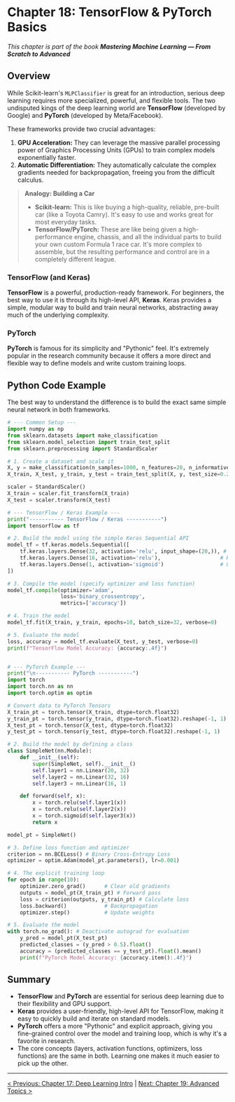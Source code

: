 # Chapter 18: TensorFlow & PyTorch Basics

_This chapter is part of the book **Mastering Machine Learning — From Scratch to Advanced**_

## Overview

While Scikit-learn's `MLPClassifier` is great for an introduction, serious deep learning requires more specialized, powerful, and flexible tools. The two undisputed kings of the deep learning world are **TensorFlow** (developed by Google) and **PyTorch** (developed by Meta/Facebook).

These frameworks provide two crucial advantages:
1.  **GPU Acceleration:** They can leverage the massive parallel processing power of Graphics Processing Units (GPUs) to train complex models exponentially faster.
2.  **Automatic Differentiation:** They automatically calculate the complex gradients needed for backpropagation, freeing you from the difficult calculus.

> **Analogy: Building a Car**
> - **Scikit-learn:** This is like buying a high-quality, reliable, pre-built car (like a Toyota Camry). It's easy to use and works great for most everyday tasks.
> - **TensorFlow/PyTorch:** These are like being given a high-performance engine, chassis, and all the individual parts to build your own custom Formula 1 race car. It's more complex to assemble, but the resulting performance and control are in a completely different league.

### TensorFlow (and Keras)

**TensorFlow** is a powerful, production-ready framework. For beginners, the best way to use it is through its high-level API, **Keras**. Keras provides a simple, modular way to build and train neural networks, abstracting away much of the underlying complexity.

### PyTorch

**PyTorch** is famous for its simplicity and "Pythonic" feel. It's extremely popular in the research community because it offers a more direct and flexible way to define models and write custom training loops.

## Python Code Example

The best way to understand the difference is to build the exact same simple neural network in both frameworks.

```python
# --- Common Setup ---
import numpy as np
from sklearn.datasets import make_classification
from sklearn.model_selection import train_test_split
from sklearn.preprocessing import StandardScaler

# 1. Create a dataset and scale it
X, y = make_classification(n_samples=1000, n_features=20, n_informative=15, random_state=42)
X_train, X_test, y_train, y_test = train_test_split(X, y, test_size=0.2, random_state=42)

scaler = StandardScaler()
X_train = scaler.fit_transform(X_train)
X_test = scaler.transform(X_test)

# --- TensorFlow / Keras Example ---
print("----------- TensorFlow / Keras -----------")
import tensorflow as tf

# 2. Build the model using the simple Keras Sequential API
model_tf = tf.keras.models.Sequential([
    tf.keras.layers.Dense(32, activation='relu', input_shape=(20,)), # Hidden layer 1
    tf.keras.layers.Dense(16, activation='relu'),                   # Hidden layer 2
    tf.keras.layers.Dense(1, activation='sigmoid')                  # Output layer
])

# 3. Compile the model (specify optimizer and loss function)
model_tf.compile(optimizer='adam',
                 loss='binary_crossentropy',
                 metrics=['accuracy'])

# 4. Train the model
model_tf.fit(X_train, y_train, epochs=10, batch_size=32, verbose=0)

# 5. Evaluate the model
loss, accuracy = model_tf.evaluate(X_test, y_test, verbose=0)
print(f"TensorFlow Model Accuracy: {accuracy:.4f}")


# --- PyTorch Example ---
print("\n----------- PyTorch -----------")
import torch
import torch.nn as nn
import torch.optim as optim

# Convert data to PyTorch Tensors
X_train_pt = torch.tensor(X_train, dtype=torch.float32)
y_train_pt = torch.tensor(y_train, dtype=torch.float32).reshape(-1, 1)
X_test_pt = torch.tensor(X_test, dtype=torch.float32)
y_test_pt = torch.tensor(y_test, dtype=torch.float32).reshape(-1, 1)

# 2. Build the model by defining a class
class SimpleNet(nn.Module):
    def __init__(self):
        super(SimpleNet, self).__init__()
        self.layer1 = nn.Linear(20, 32)
        self.layer2 = nn.Linear(32, 16)
        self.layer3 = nn.Linear(16, 1)

    def forward(self, x):
        x = torch.relu(self.layer1(x))
        x = torch.relu(self.layer2(x))
        x = torch.sigmoid(self.layer3(x))
        return x

model_pt = SimpleNet()

# 3. Define loss function and optimizer
criterion = nn.BCELoss() # Binary Cross-Entropy Loss
optimizer = optim.Adam(model_pt.parameters(), lr=0.001)

# 4. The explicit training loop
for epoch in range(10):
    optimizer.zero_grad()      # Clear old gradients
    outputs = model_pt(X_train_pt) # Forward pass
    loss = criterion(outputs, y_train_pt) # Calculate loss
    loss.backward()            # Backpropagation
    optimizer.step()           # Update weights

# 5. Evaluate the model
with torch.no_grad(): # Deactivate autograd for evaluation
    y_pred = model_pt(X_test_pt)
    predicted_classes = (y_pred > 0.5).float()
    accuracy = (predicted_classes == y_test_pt).float().mean()
    print(f"PyTorch Model Accuracy: {accuracy.item():.4f}")
```

## Summary

- **TensorFlow** and **PyTorch** are essential for serious deep learning due to their flexibility and GPU support.
- **Keras** provides a user-friendly, high-level API for TensorFlow, making it easy to quickly build and iterate on standard models.
- **PyTorch** offers a more "Pythonic" and explicit approach, giving you fine-grained control over the model and training loop, which is why it's a favorite in research.
- The core concepts (layers, activation functions, optimizers, loss functions) are the same in both. Learning one makes it much easier to pick up the other.

---

[< Previous: Chapter 17: Deep Learning Intro](./chapter-17-deep-learning-intro.md) | [Next: Chapter 19: Advanced Topics >](./chapter-19-advanced-topics.md)